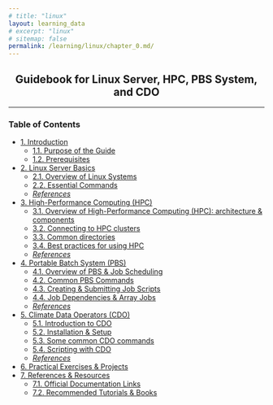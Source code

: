 ```yaml
---
# title: "linux"
layout: learning_data
# excerpt: "linux"
# sitemap: false
permalink: /learning/linux/chapter_0.md/
---
```


<!-- 
@author: Prakat Modi
Date: 2025.03.09
This is Table of content for the Linux leanring for the beginners
-->


<h2 style="text-align:center;" > Guidebook for Linux Server, HPC, PBS System, and CDO </h2>

---
### Table of Contents

- [1. Introduction](/learning/linux/chapter_1.md)
  - [1.1. Purpose of the Guide](/learning/linux/chapter_1.md#purpose-of-guide)
  - [1.2. Prerequisites](/learning/linux/chapter_1.md#prerequisites)
- [2. Linux Server Basics](/learning/linux/chapter_2.md)
  - [2.1. Overview of Linux Systems](/learning/linux/chapter_2.md#overview-of-linux-systems)
  - [2.2. Essential Commands](/learning/linux/chapter_2.md#essential-commands)
  - [*References*](/learning/linux/chapter_2.md#references)
- [3. High-Performance Computing (HPC)](/learning/linux/chapter_3.md)
  - [3.1. Overview of High-Performance Computing (HPC): architecture & components](/learning/linux/chapter_3.md#overview-of-high-performance-computing-hpc-architecture-components)
  - [3.2. Connecting to HPC clusters](/learning/linux/chapter_3.md#connecting-to-hpc-clusters)
  - [3.3. Common directories](/learning/linux/chapter_3.md#common-directories)
  - [3.4. Best practices for using HPC](/learning/linux/chapter_3.md#best-practices-for-using-hpc)
  - [*References*](/learning/linux/chapter_3.md#references)
- [4. Portable Batch System (PBS)](/learning/linux/chapter_4.md)
  - [4.1. Overview of PBS & Job Scheduling](/learning/linux/chapter_4.md#overview-of-pbs--job-scheduling)
  - [4.2. Common PBS Commands](/learning/linux/chapter_4.md#common-pbs-commands)
  - [4.3. Creating & Submitting Job Scripts](/learning/linux/chapter_4.md#creating--submitting-job-scripts)
  - [4.4. Job Dependencies & Array Jobs](/learning/linux/chapter_4.md#job-dependencies--array-jobs)
  - [*References*](/learning/linux/chapter_4.md#references)
- [5. Climate Data Operators (CDO)](/learning/linux/chapter_5.md)
  - [5.1. Introduction to CDO](/learning/linux/chapter_5.md#introduction-to-cdo)
  - [5.2. Installation & Setup](/learning/linux/chapter_5.md#installation--setup)
  - [5.3. Some common CDO commands](/learning/linux/chapter_5.md#some-common-cdo-commands)
  - [5.4. Scripting with CDO](/learning/linux/chapter_5.md#scripting-with-cdo)
  - [*References*](/learning/linux/chapter_5.md#references)
- [6. Practical Exercises & Projects](/learning/linux/chapter_6.md)
  <!-- - [6.1. Linux Basics Practice](/learning/linux/chapter_6.md#linux-basics-practice)
  - [6.2. Submitting and Managing Jobs on HPC with PBS](/learning/linux/chapter_6.md#submitting-and-managing-jobs-on-hpc-with-pbs)
  - [6.3. Working with CDO for Climate Data Analysis](/learning/linux/chapter_6.md#working-with-cdo-for-climate-data-analysis) -->
- [7. References & Resources](/learning/linux/chapter_7.md)
  - [7.1. Official Documentation Links](/learning/linux/chapter_7.md#official-documentation-links)
  - [7.2. Recommended Tutorials & Books](/learning/linux/chapter_7.md#recommended-tutorials-books)


